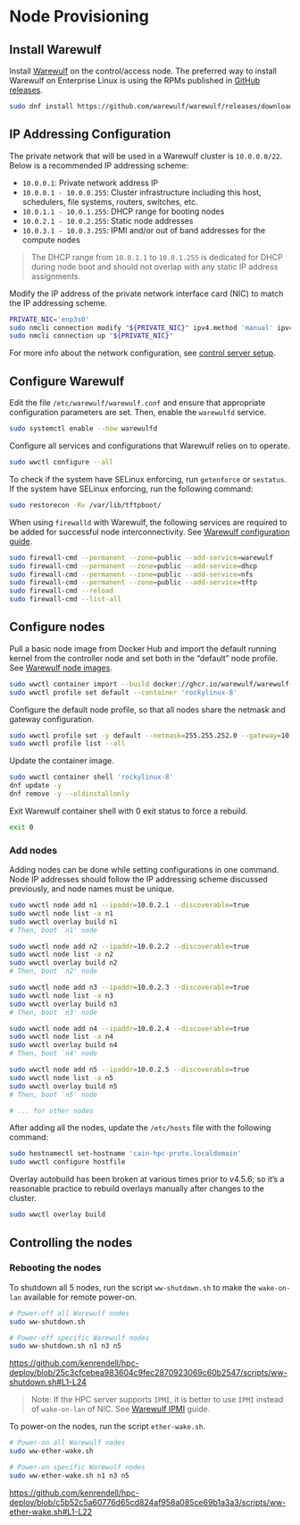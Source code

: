 # Node Provisioning

## Install Warewulf

Install [Warewulf](https://warewulf.org/) on the control/access node. The preferred way to install Warewulf on Enterprise Linux is using the RPMs published in [GitHub releases](https://github.com/warewulf/warewulf/releases).

``` sh
sudo dnf install https://github.com/warewulf/warewulf/releases/download/v4.5.8/warewulf-4.5.8-1.el8.x86_64.rpm
```

## IP Addressing Configuration

The private network that will be used in a Warewulf cluster is `10.0.0.0/22`. Below is a recommended IP addressing scheme:

- `10.0.0.1`: Private network address IP
- `10.0.0.1 - 10.0.0.255`: Cluster infrastructure including this host, schedulers, file systems, routers, switches, etc.
- `10.0.1.1 - 10.0.1.255`: DHCP range for booting nodes
- `10.0.2.1 - 10.0.2.255`: Static node addresses
- `10.0.3.1 - 10.0.3.255`: IPMI and/or out of band addresses for the compute nodes

> The DHCP range from `10.0.1.1` to `10.0.1.255` is dedicated for DHCP during node boot and should not overlap with any static IP address assignments.

Modify the IP address of the private network interface card (NIC) to match the IP addressing scheme.

``` sh
PRIVATE_NIC='enp3s0'
sudo nmcli connection modify "${PRIVATE_NIC}" ipv4.method 'manual' ipv4.addresses '10.0.0.1/22' autoconnect 'true'
sudo nmcli connection up "${PRIVATE_NIC}"
```

For more info about the network configuration, see [control server setup](https://warewulf.org/docs/main/contents/setup.html).

## Configure Warewulf

Edit the file `/etc/warewulf/warewulf.conf` and ensure that appropriate configuration parameters are set. Then, enable the `warewulfd` service.

``` sh
sudo systemctl enable --now warewulfd
```

Configure all services and configurations that Warewulf relies on to operate.

``` sh
sudo wwctl configure --all
```

To check if the system have SELinux enforcing, run `getenforce` or `sestatus`. If the system have SELinux enforcing, run the following command:

``` sh
sudo restorecon -Rv /var/lib/tftpboot/
```

When using `firewalld` with Warewulf, the following services are required to be added for successful node interconnectivity. See [Warewulf configuration guide](https://warewulf.org/docs/main/contents/configuration.html).

``` sh
sudo firewall-cmd --permanent --zone=public --add-service=warewulf
sudo firewall-cmd --permanent --zone=public --add-service=dhcp
sudo firewall-cmd --permanent --zone=public --add-service=nfs
sudo firewall-cmd --permanent --zone=public --add-service=tftp
sudo firewall-cmd --reload
sudo firewall-cmd --list-all
```

## Configure nodes

Pull a basic node image from Docker Hub and import the default running kernel from the controller node and set both in the “default” node profile. See [Warewulf node images](https://github.com/warewulf/warewulf-node-images).

``` sh
sudo wwctl container import --build docker://ghcr.io/warewulf/warewulf-rockylinux:8 'rockylinux-8'
sudo wwctl profile set default --container 'rockylinux-8'
```

Configure the default node profile, so that all nodes share the netmask and gateway configuration.

``` sh
sudo wwctl profile set -y default --netmask=255.255.252.0 --gateway=10.0.0.1
sudo wwctl profile list --all
```

Update the container image.

``` sh
sudo wwctl container shell 'rockylinux-8'
dnf update -y
dnf remove -y --oldinstallonly
```

Exit Warewulf container shell with 0 exit status to force a rebuild.

``` sh
exit 0
```

### Add nodes

Adding nodes can be done while setting configurations in one command. Node IP addresses should follow the IP addressing scheme discussed previously, and node names must be unique.

``` sh
sudo wwctl node add n1 --ipaddr=10.0.2.1 --discoverable=true
sudo wwctl node list -a n1
sudo wwctl overlay build n1
# Then, boot `n1' node

sudo wwctl node add n2 --ipaddr=10.0.2.2 --discoverable=true
sudo wwctl node list -a n2
sudo wwctl overlay build n2
# Then, boot `n2' node

sudo wwctl node add n3 --ipaddr=10.0.2.3 --discoverable=true
sudo wwctl node list -a n3
sudo wwctl overlay build n3
# Then, boot `n3' node

sudo wwctl node add n4 --ipaddr=10.0.2.4 --discoverable=true
sudo wwctl node list -a n4
sudo wwctl overlay build n4
# Then, boot `n4' node

sudo wwctl node add n5 --ipaddr=10.0.2.5 --discoverable=true
sudo wwctl node list -a n5
sudo wwctl overlay build n5
# Then, boot `n5' node

# ... for other nodes
```

After adding all the nodes, update the `/etc/hosts` file with the following command:

``` sh
sudo hostnamectl set-hostname 'cain-hpc-proto.localdomain'
sudo wwctl configure hostfile
```

Overlay autobuild has been broken at various times prior to v4.5.6; so it’s a reasonable practice to rebuild overlays manually after changes to the cluster.

``` sh
sudo wwctl overlay build
```

## Controlling the nodes

### Rebooting the nodes

To shutdown all 5 nodes, run the script `ww-shutdown.sh` to make the `wake-on-lan` available for remote power-on.

``` sh
# Power-off all Warewulf nodes
sudo ww-shutdown.sh

# Power-off specific Warewulf nodes
sudo ww-shutdown.sh n1 n3 n5
```

https://github.com/kenrendell/hpc-deploy/blob/25c3cfcebea983604c9fec2870923069c60b2547/scripts/ww-shutdown.sh#L1-L24

> Note: If the HPC server supports `IPMI`, it is better to use `IPMI` instead of `wake-on-lan` of NIC. See [Warewulf IPMI](https://warewulf.org/docs/main/contents/ipmi.html) guide.

To power-on the nodes, run the script `ether-wake.sh`.

``` sh
# Power-on all Warewulf nodes
sudo ww-ether-wake.sh

# Power-on specific Warewulf nodes
sudo ww-ether-wake.sh n1 n3 n5
```

https://github.com/kenrendell/hpc-deploy/blob/c5b52c5a60776d65cd824af958a085ce69b1a3a3/scripts/ww-ether-wake.sh#L1-L22
